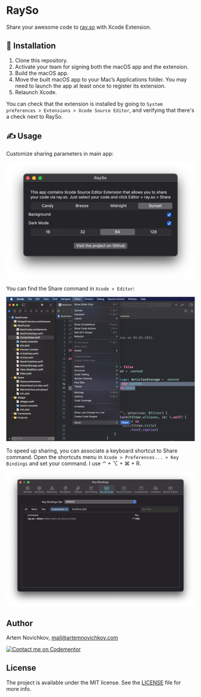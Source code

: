 # RaySo

Share your awesome code to [ray.so](https://ray.so) with Xcode Extension.

## 🚀 Installation

1. Clone this repository.
2. Activate your team for signing both the macOS app and the extension.
3. Build the macOS app.
4. Move the built macOS app to your Mac’s Applications folder. You may need to launch the app at least once to register its extension.
5. Relaunch Xcode.

You can check that the extension is installed by going to `System preferences > Extensions > Xcode Source Editor`, and verifying that there's a check next to RaySo.

## ✍️ Usage

Customize sharing parameters in main app:

<img src=".github/app.png" alt="app" style="zoom:50%;" />

You can find the Share command in `Xcode > Editor`:

![extension](.github/extension.png)

To speed up sharing, you can associate a keyboard shortcut to Share command. Open the shortcuts menu in `Xcode > Preferences... > Key Bindings` and set your command. I use ⌃ + ⌥ + ⌘ + R.

![binding](.github/binding.png)

## Author

Artem Novichkov, mail@artemnovichkov.com

[![Contact me on Codementor](https://www.codementor.io/m-badges/artemnovichkov/im-a-cm-b.svg)](https://www.codementor.io/@artemnovichkov?refer=badge)

## License

The project is available under the MIT license. See the [LICENSE](./LICENSE) file for more info.

